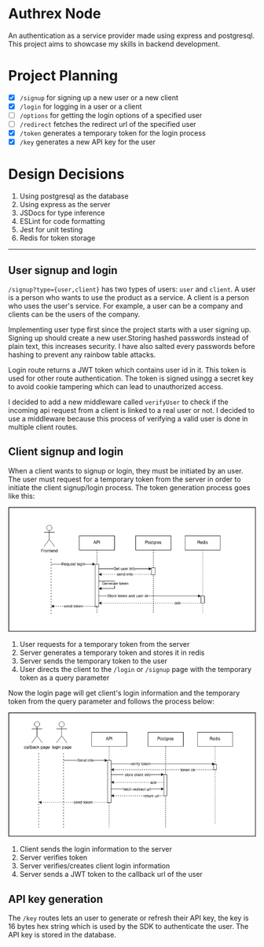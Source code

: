# Authrex Node
An authentication as a service provider made using express and postgresql. This project aims to showcase my skills in backend development.

# Project Planning
- [x] `/signup`
for signing up a new user or a new client
- [x] `/login`
for logging in a user or a client
- [ ] `/options`
for getting the login options of a specified user
- [ ] `/redirect`
fetches the redirect url of the specified user
- [x] `/token` generates a temporary token for the login process
- [X] `/key` generates a new API key for the user

# Design Decisions
1. Using postgresql as the database
2. Using express as the server
3. JSDocs for type inference
4. ESLint for code formatting
5. Jest for unit testing
6. Redis for token storage

---
## User signup and login 

`/signup?type={user,client}` has two types of users: `user` and `client`. A user is a person who wants to use the product as a service. A client is a person who uses the user's service. For example, a user can be a company and clients can be the users of the company.

Implementing user type first since the project starts with a user signing up. Signing up should create a new user.Storing hashed passwords instead of plain text, this increases security. I have also salted every passwords before hashing to prevent any rainbow table attacks.

Login route returns a JWT token which contains user id in it. This token is used for other route authentication. The token is signed usingg a secret key to avoid cookie tampering which can lead to unauthorized access.

I decided to add a new middleware called `verifyUser` to check if the incoming api request from a client is linked to a real user or not. I decided to use a middleware because this process of verifying a valid user is done in multiple client routes.

## Client signup and login

When a client wants to signup or login, they must be initiated by an user. The user must request for a temporary token from the server in order to initiate the client signup/login process. The token generation process goes like this:

![token generation process](./images/token_generation.png)

1. User requests for a temporary token from the server
2. Server generates a temporary token and stores it in redis
3. Server sends the temporary token to the user
4. User directs the client to the `/login` or `/signup` page with the temporary token as a query parameter

Now the login page will get client's login information and the temporary token from the query parameter and follows the process below:

![client login process](./images/client_login.png)

1. Client sends the login information to the server
2. Server verifies token
3. Server verifies/creates client login information
4. Server sends a JWT token to the callback url of the user

## API key generation
The `/key` routes lets an user to generate or refresh their API key, the key is 16 bytes hex string which is used by the SDK to authenticate the user. The API key is stored in the database.